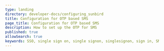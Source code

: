 ```yaml
---
type: landing
directory: developer-docs/configuring_sunbird
title: Configuration for OTP based SMS
page_title: Configuration for OTP based SMS 
description: How to set up the OTP for SMS
published: true
allowSearch: true
keywords: SSO, single sign on, single signon, singlesignon, sign in, SMS, sms, otp, OTP, Keycloak
---
```


